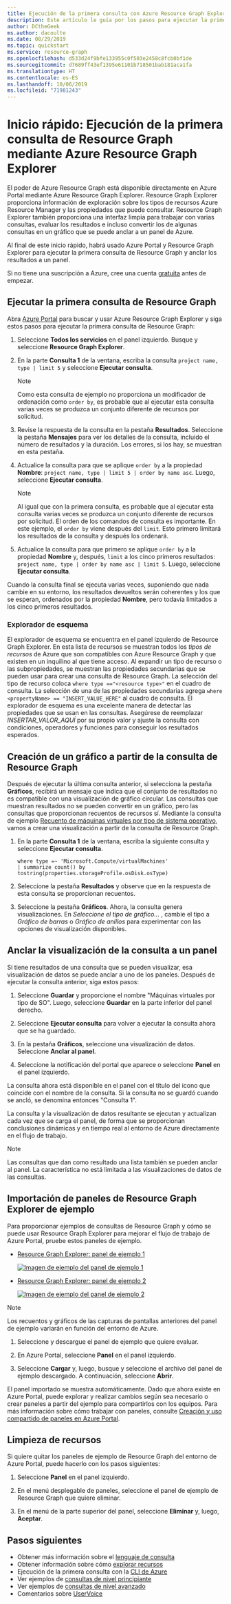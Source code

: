 ```yaml
---
title: Ejecución de la primera consulta con Azure Resource Graph Explorer
description: Este artículo le guía por los pasos para ejecutar la primera consulta desde Azure Portal mediante Azure Resource Graph Explorer.
author: DCtheGeek
ms.author: dacoulte
ms.date: 08/29/2019
ms.topic: quickstart
ms.service: resource-graph
ms.openlocfilehash: d533d24f9bfe133955c0f503e2458c8fcb0bf1de
ms.sourcegitcommit: d7689ff43ef1395e61101b718501bab181aca1fa
ms.translationtype: HT
ms.contentlocale: es-ES
ms.lasthandoff: 10/06/2019
ms.locfileid: "71981243"
---
```

# <a name="quickstart-run-your-first-resource-graph-query-using-azure-resource-graph-explorer"></a>Inicio rápido: Ejecución de la primera consulta de Resource Graph mediante Azure Resource Graph Explorer

El poder de Azure Resource Graph está disponible directamente en Azure Portal mediante Azure Resource Graph Explorer. Resource Graph Explorer proporciona información de exploración sobre los tipos de recursos Azure Resource Manager y las propiedades que puede consultar. Resource Graph Explorer también proporciona una interfaz limpia para trabajar con varias consultas, evaluar los resultados e incluso convertir los de algunas consultas en un gráfico que se puede anclar a un panel de Azure.

Al final de este inicio rápido, habrá usado Azure Portal y Resource Graph Explorer para ejecutar la primera consulta de Resource Graph y anclar los resultados a un panel.

Si no tiene una suscripción a Azure, cree una cuenta [gratuita](https://azure.microsoft.com/free/) antes de empezar.

## <a name="run-your-first-resource-graph-query"></a>Ejecutar la primera consulta de Resource Graph

Abra [Azure Portal](https://portal.azure.com) para buscar y usar Azure Resource Graph Explorer y siga estos pasos para ejecutar la primera consulta de Resource Graph:

1. Seleccione **Todos los servicios** en el panel izquierdo. Busque y seleccione **Resource Graph Explorer**.

1. En la parte **Consulta 1** de la ventana, escriba la consulta `project name, type | limit 5` y seleccione **Ejecutar consulta**.

   > [!NOTE]
   > Como esta consulta de ejemplo no proporciona un modificador de ordenación como `order by`, es probable que al ejecutar esta consulta varias veces se produzca un conjunto diferente de recursos por solicitud.

1. Revise la respuesta de la consulta en la pestaña **Resultados**. Seleccione la pestaña **Mensajes** para ver los detalles de la consulta, incluido el número de resultados y la duración. Los errores, si los hay, se muestran en esta pestaña.

1. Actualice la consulta para que se aplique `order by` a la propiedad **Nombre**: `project name, type | limit 5 | order by name asc`. Luego, seleccione **Ejecutar consulta**.

   > [!NOTE]
   > Al igual que con la primera consulta, es probable que al ejecutar esta consulta varias veces se produzca un conjunto diferente de recursos por solicitud. El orden de los comandos de consulta es importante. En este ejemplo, el `order by` viene después del `limit`. Esto primero limitará los resultados de la consulta y después los ordenará.

1. Actualice la consulta para que primero se aplique `order by` a la propiedad **Nombre** y, después, `limit` a los cinco primeros resultados: `project name, type | order by name asc | limit 5`. Luego, seleccione **Ejecutar consulta**.

Cuando la consulta final se ejecuta varias veces, suponiendo que nada cambie en su entorno, los resultados devueltos serán coherentes y los que se esperan, ordenados por la propiedad **Nombre**, pero todavía limitados a los cinco primeros resultados.

### <a name="schema-browser"></a>Explorador de esquema

El explorador de esquema se encuentra en el panel izquierdo de Resource Graph Explorer. En esta lista de recursos se muestran todos los _tipos de recursos_ de Azure que son compatibles con Azure Resource Graph y que existen en un inquilino al que tiene acceso. Al expandir un tipo de recurso o las subpropiedades, se muestran las propiedades secundarias que se pueden usar para crear una consulta de Resource Graph. La selección del tipo de recurso coloca `where type =="<resource type>"` en el cuadro de consulta. La selección de una de las propiedades secundarias agrega `where <propertyName> == "INSERT_VALUE_HERE"` al cuadro de consulta. El explorador de esquema es una excelente manera de detectar las propiedades que se usan en las consultas. Asegúrese de reemplazar _INSERTAR\_VALOR\_AQUÍ_ por su propio valor y ajuste la consulta con condiciones, operadores y funciones para conseguir los resultados esperados.

## <a name="create-a-chart-from-the-resource-graph-query"></a>Creación de un gráfico a partir de la consulta de Resource Graph

Después de ejecutar la última consulta anterior, si selecciona la pestaña **Gráficos**, recibirá un mensaje que indica que el conjunto de resultados no es compatible con una visualización de gráfico circular. Las consultas que muestran resultados no se pueden convertir en un gráfico, pero las consultas que proporcionan recuentos de recursos sí. Mediante la consulta de ejemplo [Recuento de máquinas virtuales por tipo de sistema operativo](./samples/starter.md#count-virtual-machines-by-os-type), vamos a crear una visualización a partir de la consulta de Resource Graph.

1. En la parte **Consulta 1** de la ventana, escriba la siguiente consulta y seleccione **Ejecutar consulta**.

   ```kusto
   where type =~ 'Microsoft.Compute/virtualMachines'
   | summarize count() by tostring(properties.storageProfile.osDisk.osType)
   ```

1. Seleccione la pestaña **Resultados** y observe que en la respuesta de esta consulta se proporcionan recuentos.

1. Seleccione la pestaña **Gráficos**. Ahora, la consulta genera visualizaciones. En _Seleccione el tipo de gráfico..._ , cambie el tipo a _Gráfico de barras_ o _Gráfico de anillos_ para experimentar con las opciones de visualización disponibles.

## <a name="pin-the-query-visualization-to-a-dashboard"></a>Anclar la visualización de la consulta a un panel

Si tiene resultados de una consulta que se pueden visualizar, esa visualización de datos se puede anclar a uno de los paneles. Después de ejecutar la consulta anterior, siga estos pasos:

1. Seleccione **Guardar** y proporcione el nombre "Máquinas virtuales por tipo de SO". Luego, seleccione **Guardar** en la parte inferior del panel derecho.

1. Seleccione **Ejecutar consulta** para volver a ejecutar la consulta ahora que se ha guardado.

1. En la pestaña **Gráficos**, seleccione una visualización de datos. Seleccione **Anclar al panel**.

1. Seleccione la notificación del portal que aparece o seleccione **Panel** en el panel izquierdo.

La consulta ahora está disponible en el panel con el título del icono que coincide con el nombre de la consulta. Si la consulta no se guardó cuando se ancló, se denomina entonces "Consulta 1".

La consulta y la visualización de datos resultante se ejecutan y actualizan cada vez que se carga el panel, de forma que se proporcionan conclusiones dinámicas y en tiempo real al entorno de Azure directamente en el flujo de trabajo.

> [!NOTE]
> Las consultas que dan como resultado una lista también se pueden anclar al panel. La característica no está limitada a las visualizaciones de datos de las consultas.

## <a name="import-example-resource-graph-explorer-dashboards"></a>Importación de paneles de Resource Graph Explorer de ejemplo

Para proporcionar ejemplos de consultas de Resource Graph y cómo se puede usar Resource Graph Explorer para mejorar el flujo de trabajo de Azure Portal, pruebe estos paneles de ejemplo.

- [Resource Graph Explorer: panel de ejemplo 1](https://github.com/Azure-Samples/Governance/blob/master/src/resource-graph/portal-dashboards/sample-1/resourcegraphexplorer-sample-1.json)

  [![Imagen de ejemplo del panel de ejemplo 1](./media/arge-sample1-small.png)](./media/arge-sample1-large.png#lightbox)

- [Resource Graph Explorer: panel de ejemplo 2](https://github.com/Azure-Samples/Governance/blob/master/src/resource-graph/portal-dashboards/sample-2/resourcegraphexplorer-sample-2.json)

  [![Imagen de ejemplo del panel de ejemplo 2](./media/arge-sample2-small.png)](./media/arge-sample2-large.png#lightbox)

> [!NOTE]
> Los recuentos y gráficos de las capturas de pantallas anteriores del panel de ejemplo variarán en función del entorno de Azure.

1. Seleccione y descargue el panel de ejemplo que quiere evaluar.

1. En Azure Portal, seleccione **Panel** en el panel izquierdo.

1. Seleccione **Cargar** y, luego, busque y seleccione el archivo del panel de ejemplo descargado. A continuación, seleccione **Abrir**.

El panel importado se muestra automáticamente. Dado que ahora existe en Azure Portal, puede explorar y realizar cambios según sea necesario o crear paneles a partir del ejemplo para compartirlos con los equipos. Para más información sobre cómo trabajar con paneles, consulte [Creación y uso compartido de paneles en Azure Portal](../../azure-portal/azure-portal-dashboards.md).

## <a name="clean-up-resources"></a>Limpieza de recursos

Si quiere quitar los paneles de ejemplo de Resource Graph del entorno de Azure Portal, puede hacerlo con los pasos siguientes:

1. Seleccione **Panel** en el panel izquierdo.

1. En el menú desplegable de paneles, seleccione el panel de ejemplo de Resource Graph que quiere eliminar.

1. En el menú de la parte superior del panel, seleccione **Eliminar** y, luego, **Aceptar**.

## <a name="next-steps"></a>Pasos siguientes

- Obtener más información sobre el [lenguaje de consulta](./concepts/query-language.md)
- Obtener información sobre cómo [explorar recursos](./concepts/explore-resources.md)
- Ejecución de la primera consulta con la [CLI de Azure](first-query-azurecli.md)
- Ver ejemplos de [consultas de nivel principiante](./samples/starter.md)
- Ver ejemplos de [consultas de nivel avanzado](./samples/advanced.md)
- Comentarios sobre [UserVoice](https://feedback.azure.com/forums/915958-azure-governance)